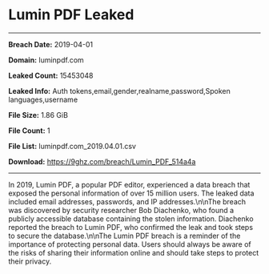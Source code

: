 # Lumin PDF Leaked

------------
**Breach Date:** 2019-04-01

**Domain:** luminpdf.com

**Leaked Count:** 15453048

**Leaked Info:** Auth tokens,email,gender,realname,password,Spoken languages,username

**File Size:** 1.86 GiB

**File Count:** 1

**File List:** luminpdf.com_2019.04.01.csv

**Download:** https://9ghz.com/breach/Lumin_PDF_514a4a

------------
In 2019, Lumin PDF, a popular PDF editor, experienced a data breach that exposed the personal information of over 15 million users. The leaked data included email addresses, passwords, and IP addresses.\n\nThe breach was discovered by security researcher Bob Diachenko, who found a publicly accessible database containing the stolen information. Diachenko reported the breach to Lumin PDF, who confirmed the leak and took steps to secure the database.\n\nThe Lumin PDF breach is a reminder of the importance of protecting personal data. Users should always be aware of the risks of sharing their information online and should take steps to protect their privacy.

